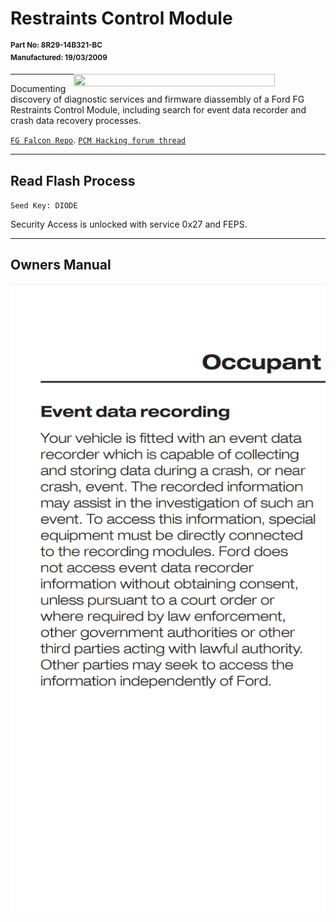# Restraints Control Module

<sup><b>
Part No: 8R29-14B321-BC  
Manufactured: 19/03/2009
</b></sup>


<img src="https://github.com/jakka351/RestraintsControlModule/assets/57064943/1d827b03-9315-4bc7-9a2a-b62f2df04c48" height="80%" width="80%" align="right" />

***
Documenting discovery of diagnostic services and firmware diassembly of a Ford FG Restraints Control Module, including search for event data recorder and crash data recovery processes.

[`FG Falcon Repo`](https://github.com/jakka351/fg-falcon). 
[`PCM Hacking forum thread`](https://pcmhacking.net/forums/viewtopic.php?f=41&t=8425)

***
## Read Flash Process

`Seed Key: DIODE`

Security Access is unlocked with service 0x27 and FEPS. 

***
## Owners Manual
![image](https://raw.githubusercontent.com/jakka351/RCM/main/Data/Screenshot_20230727-121937.png)
